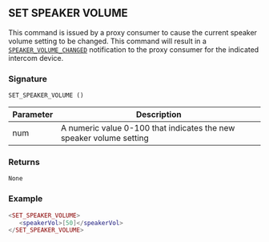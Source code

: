 ## SET SPEAKER VOLUME

This command is issued by a proxy consumer to cause the current speaker volume setting to be changed.  This command will result in a [`SPEAKER_VOLUME_CHANGED`][1] notification to the proxy consumer for the indicated intercom device.


### Signature

`SET_SPEAKER_VOLUME ()`


| Parameter | Description |
| --- | --- |
| num | A numeric value 0-100 that indicates the new speaker volume setting |


### Returns

`None`


### Example

```lua
<SET_SPEAKER_VOLUME>
   <speakerVol>[50]</speakerVol>
</SET_SPEAKER_VOLUME>
```

[1]:	https://control4.github.io/docs-driverworks-proxyprotocol/#speaker-volume-changed